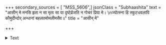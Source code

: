 +++
secondary_sources = [ "MSS_5606",]
jsonClass = "Subhaashita"
text = "आसीन् मे मनसि हृता न सा मृता सा या दृष्टेर्व्रजति न गोचरं प्रिया मे।  \nज्योत्स्ना हि स्फुटधवलापि कौमुदीन्दोर् अन्धानां बहलतमोमलीमसैव॥"
title = "आसीन् मे"

+++

<details><summary>Text</summary>

आसीन् मे मनसि हृता न सा मृता सा या दृष्टेर्व्रजति न गोचरं प्रिया मे।  
ज्योत्स्ना हि स्फुटधवलापि कौमुदीन्दोर् अन्धानां बहलतमोमलीमसैव॥
</details>
